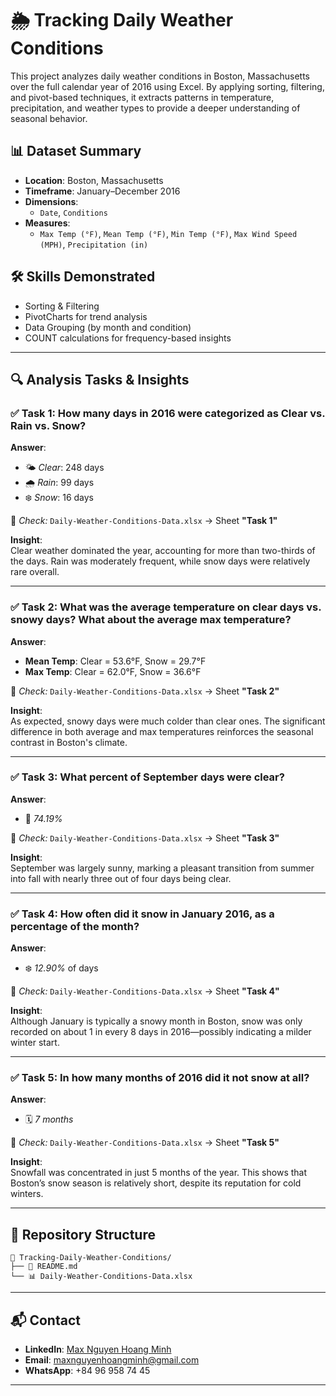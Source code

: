 
# 🌦️ Tracking Daily Weather Conditions

This project analyzes daily weather conditions in Boston, Massachusetts over the full calendar year of 2016 using Excel. By applying sorting, filtering, and pivot-based techniques, it extracts patterns in temperature, precipitation, and weather types to provide a deeper understanding of seasonal behavior.

## 📊 Dataset Summary

- **Location**: Boston, Massachusetts  
- **Timeframe**: January–December 2016  
- **Dimensions**:
  - `Date`, `Conditions`
- **Measures**:
  - `Max Temp (°F)`, `Mean Temp (°F)`, `Min Temp (°F)`, `Max Wind Speed (MPH)`, `Precipitation (in)`

## 🛠 Skills Demonstrated

- Sorting & Filtering
- PivotCharts for trend analysis
- Data Grouping (by month and condition)
- COUNT calculations for frequency-based insights

---

## 🔍 Analysis Tasks & Insights

### ✅ Task 1: How many days in 2016 were categorized as Clear vs. Rain vs. Snow?

**Answer**:  
- 🌤️ *Clear*: 248 days  
- 🌧️ *Rain*: 99 days  
- ❄️ *Snow*: 16 days

📄 *Check:* `Daily-Weather-Conditions-Data.xlsx` → Sheet **"Task 1"**

**Insight**:  
Clear weather dominated the year, accounting for more than two-thirds of the days. Rain was moderately frequent, while snow days were relatively rare overall.

---

### ✅ Task 2: What was the average temperature on clear days vs. snowy days? What about the average max temperature?

**Answer**:  
- **Mean Temp**: Clear = 53.6°F, Snow = 29.7°F  
- **Max Temp**: Clear = 62.0°F, Snow = 36.6°F

📄 *Check:* `Daily-Weather-Conditions-Data.xlsx` → Sheet **"Task 2"**

**Insight**:  
As expected, snowy days were much colder than clear ones. The significant difference in both average and max temperatures reinforces the seasonal contrast in Boston's climate.

---

### ✅ Task 3: What percent of September days were clear?

**Answer**:  
- 📅 *74.19%*

📄 *Check:* `Daily-Weather-Conditions-Data.xlsx` → Sheet **"Task 3"**

**Insight**:  
September was largely sunny, marking a pleasant transition from summer into fall with nearly three out of four days being clear.

---

### ✅ Task 4: How often did it snow in January 2016, as a percentage of the month?

**Answer**:  
- ❄️ *12.90%* of days

📄 *Check:* `Daily-Weather-Conditions-Data.xlsx` → Sheet **"Task 4"**

**Insight**:  
Although January is typically a snowy month in Boston, snow was only recorded on about 1 in every 8 days in 2016—possibly indicating a milder winter start.

---

### ✅ Task 5: In how many months of 2016 did it not snow at all?

**Answer**:  
- 🗓️ *7 months*

📄 *Check:* `Daily-Weather-Conditions-Data.xlsx` → Sheet **"Task 5"**

**Insight**:  
Snowfall was concentrated in just 5 months of the year. This shows that Boston’s snow season is relatively short, despite its reputation for cold winters.

---

## 📂 Repository Structure

```plaintext
📁 Tracking-Daily-Weather-Conditions/
├── 📄 README.md
└── 📊 Daily-Weather-Conditions-Data.xlsx
````

---

## 📬 Contact

* **LinkedIn**: [Max Nguyen Hoang Minh](https://www.linkedin.com/in/max-nguyen-hoang-minh)
* **Email**: [maxnguyenhoangminh@gmail.com](mailto:maxnguyenhoangminh@gmail.com)
* **WhatsApp**: +84 96 958 74 45

---
